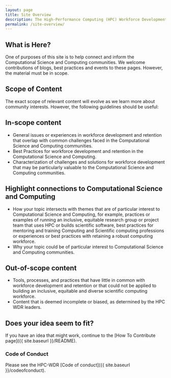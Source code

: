 ```yaml
---
layout: page
title: Site Overview
description: The High-Performance Computing (HPC) Workforce Development and Retention (WDR) Action group was established by the  Exascale Computing Project’s Broadening Participation Initiative as part of a sustainable plan to recruit and retain a diverse HPC workforce by fostering a supportive and inclusive culture within the computing sciences at DOE national laboratories.
permalink: /site-overview/
---
```


## What is Here?

One of purposes of this site is to help connect and inform the Computational Science and Computing communities. We welcome contributions of blogs, best practices and events to these pages. 
However, the material must be in scope.

## Scope of Content

The exact scope of relevant content will evolve as we learn more about community interests. However, the following guidelines should be useful:

## In-scope content
* General issues or experiences in workforce development and retention that overlap with common challenges faced in the Computational Science and Computing communities.
* Best Practices for workforce development and retention in the Computational Science and Computing.
* Characterization of challenges and solutions for workforce development that may be particularly valuable to the Computational Science and Computing communities.

## Highlight connections to Computational Science and Computing
* How your topic intersects with themes that are of particular interest to Computational Science and Computing, for example, practices or examples of running an inclusive, equitable research group or project team that uses HPC or builds scientific software, best practices for mentoring and training Computing and Scientific computing professions or experiences or best practices with retaining a robust computing workforce. 
* Why your topic could be of particular interest to Computational Science and Computing communities.</li>

## Out-of-scope content
* Tools, processes, and practices that have little in common with workforce development and retention or that could not be applied to building an inclusive, equitable and diverse scientific computing workforce.
* Content that is deemed incomplete or biased, as determined by the HPC WDR leaders.

## Does your idea seem to fit?

If you have an idea that might work, continue to the [How To Contribute page]({{ site.baseurl }}/README).

### Code of Conduct 

Please see the HPC-WDR [Code of conduct]({{ site.baseurl }}/codeofconduct).

